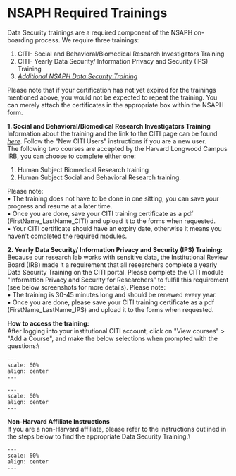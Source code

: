 # NSAPH Required Trainings

Data Security trainings are a required component of the NSAPH on-boarding process.
We require three trainings:
1. CITI- Social and Behavioral/Biomedical Research Investigators Training
2. CITI- Yearly Data Security/ Information Privacy and Security (IPS) Training
3. [*Additional NSAPH Data Security Training*](https://docs.google.com/forms/d/e/1FAIpQLScV_txoDRI5b6bpsnVO6QaAPZJ4xRo2z4VgyXibSxZ55o_AJg/viewform?usp=sf_link)


Please note that if your certification has not yet expired for the trainings mentioned above, you would not be expected to repeat the training. You can merely attach the certificates in the
appropriate box within the NSAPH form.

**1. Social and Behavioral/Biomedical Research Investigators Training**\
Information about the training and the link to the CITI page can be found [*here*](https://www.hsph.harvard.edu/regulatory-affairs-and-research-compliance/2019/12/10/citi-human-research-training/). Follow the "New CITI Users" instructions if you are a new user.\
The following two courses are accepted by the Harvard Longwood Campus IRB, you can choose to complete either one:
1) Human Subject Biomedical Research training
2) Human Subject Social and Behavioral Research training.

Please note:\
• The training does not have to be done in one sitting, you can save your progress and resume at a later time.\
• Once you are done, save your CITI training certificate as a pdf (FirstName_LastName_CITI) and upload it to the forms when requested.\
• Your CITI certificate should have an expiry date, otherwise it means you haven't completed the required modules.

**2. Yearly Data Security/ Information Privacy and Security (IPS) Training:**\
Because our research lab works with sensitive data, the Institutional Review Board (IRB) made it a requirement that all researchers complete a yearly Data Security Training on the CITI portal.
Please complete the CITI module "Information Privacy and Security for Researchers” to fulfill this requirement (see below screenshots for more details).
Please note:\
• The training is 30-45 minutes long and should be renewed every year.\
• Once you are done, please save your CITI training certificate as a pdf (FirstName_LastName_IPS) and upload it to the forms when requested.

**How to access the training:**\
After logging into your institutional CITI account, click on "View courses" > "Add a Course", and make the below selections when prompted with the questions:\

```{figure} imgs/Step 1.png
---
scale: 60%
align: center 
---
```
```{figure} imgs/Step 2.png
---
scale: 60%
align: center 
---
```
**Non-Harvard Affiliate Instructions**\
If you are a non-Harvard affiliate, please refer to the instructions outlined in the steps below to find the appropriate Data Security Training.\

```{figure} handbook/imgs/Guide_CITI_DataSecurity.pdf
---
scale: 60%
align: center 
---
```
